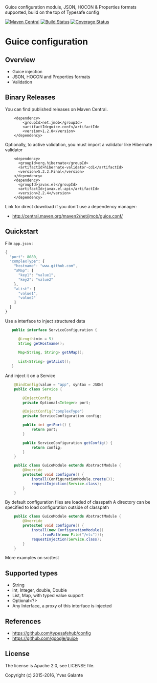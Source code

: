 Guice configuration module, JSON, HOCON & Properties formats supported, build on the top of 
Typesafe config

[![Maven Central](https://maven-badges.herokuapp.com/maven-central/net.jmob/guice.conf/badge.svg)](https://maven-badges.herokuapp.com/maven-central/net.jmob/guice.conf)
[![Build Status](https://travis-ci.org/yyvess/gconf.svg?branch=master)](https://travis-ci.org/yyvess/gconf)
[![Coverage Status](https://coveralls.io/repos/github/yyvess/gconf/badge.svg)](https://coveralls.io/github/yyvess/gconf)

Guice configuration
======

## Overview

- Guice injection 
- JSON, HOCON and Properties formats
- Validation

## Binary Releases

You can find published releases on Maven Central.

		<dependency>
			<groupId>net.jmob</groupId>
			<artifactId>guice.conf</artifactId>
			<version>1.2.0</version>
		</dependency>
		
Optionally, to active validation, you must import a validator like Hibernate validator
		
	    <dependency>
	      <groupId>org.hibernate</groupId>
	      <artifactId>hibernate-validator-cdi</artifactId>
	      <version>5.2.2.Final</version>
	    </dependency>
	    <dependency>
	      <groupId>javax.el</groupId>
	      <artifactId>javax.el-api</artifactId>
	      <version>2.2.4</version>
	    </dependency>

Link for direct download if you don't use a dependency manager:

 - http://central.maven.org/maven2/net/jmob/guice.conf/
 
 
## Quickstart

File `app.json` :

```javascript
{
  "port": 8080,
  "complexType": {
    "hostname": "www.github.com",
    "aMap": {
      "key1": "value1",
      "key2": "value2"
    },
    "aList": [
      "value1",
      "value2"
    ]
  }
}
```

Use a interface to inject structured data

```java  
   public interface ServiceConfiguration {

      @Length(min = 5)
      String getHostname();
    
      Map<String, String> getAMap();
    
      List<String> getAList();
   }
```

And inject it on a Service
```java  
    @BindConfig(value = "app", syntax = JSON)
    public class Service {

        @InjectConfig
        private Optional<Integer> port;

        @InjectConfig("complexType")
        private ServiceConfiguration config;

        public int getPort() {
            return port;
        }

        public ServiceConfiguration getConfig() {
            return config;
        }
    }
```

```java  
    public class GuiceModule extends AbstractModule {
        @Override
        protected void configure() {
            install(ConfigurationModule.create());
            requestInjection(Service.class);
        }
    }
```

By default configuration files are loaded of classpath
A directory can be specified to load configuration outside of classpath

```java  
    public class GuiceModule extends AbstractModule {
        @Override
        protected void configure() {
            install(new ConfigurationModule()
                .fromPath(new File("/etc")));
            requestInjection(Service.class);
        }
    }
```


More examples on src/test

## Supported types

- String
- int, Integer, double, Double
- List<?>, Map<?>, with typed value support
- Optional<?>
- Any Interface, a proxy of this interface is injected

## References

- https://github.com/typesafehub/config
- https://github.com/google/guice

## License

The license is Apache 2.0, see LICENSE file.

Copyright (c) 2015-2016, Yves Galante
